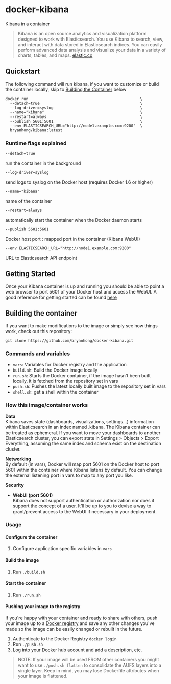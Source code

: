 docker-kibana
==

Kibana in a container

>Kibana is an open source analytics and visualization platform designed to work with Elasticsearch. You use Kibana to search, view, and interact with data stored in Elasticsearch indices. You can easily perform advanced data analysis and visualize your data in a variety of charts, tables, and maps. [elastic.co](https://www.elastic.co/products/kibana)

Quickstart
--

The following command will run kibana, if you want to customize or build the container locally, skip to [Building the Container](#building-the-container) below

```
docker run                                                 \
  --detach=true                                            \
  --log-driver=syslog                                      \
  --name="kibana"                                          \
  --restart=always                                         \
  --publish 5601:5601                                      \
  --env ELASTICSEARCH_URL="http://node1.example.com:9200"  \
  bryanhong/kibana:latest
```

### Runtime flags explained

```
--detach=true
```  
run the container in the background  
```
--log-driver=syslog
```  
send logs to syslog on the Docker host  (requires Docker 1.6 or higher)  
```
--name="kibana"
```  
name of the container  
```
--restart=always
```  
automatically start the container when the Docker daemon starts  
```
--publish 5601:5601
```  
Docker host port : mapped port in the container (Kibana WebUI)  
```
--env ELASTICSEARCH_URL="http://node1.example.com:9200"
```
URL to Elasticsearch API endpoint 


Getting Started
--
Once your Kibana container is up and running you should be able to point a web browser to port 5601 of your Docker host and access the WebUI. A good reference for getting started can be found [here](https://www.elastic.co/guide/en/kibana/current/getting-started.html)

Building the container
--

If you want to make modifications to the image or simply see how things work, check out this repository:

```
git clone https://github.com/bryanhong/docker-kibana.git
```

### Commands and variables

* ```vars```: Variables for Docker registry and the application
* ```build.sh```: Build the Docker image locally
* ```run.sh```: Starts the Docker container, if the image hasn't been built locally, it is fetched from the repository set in vars
* ```push.sh```: Pushes the latest locally built image to the repository set in vars
* ```shell.sh```: get a shell within the container

### How this image/container works

**Data**  
Kibana saves state (dashboards, visualizations, settings...) information within Elasticsearch in an index named .kibana. The Kibana container can be treated as ephemeral. If you want to move your dashboards to another Elasticsearch cluster, you can export state in Settings > Objects > Export Everything, assuming the same index and schema exist on the destination cluster.

**Networking**  
By default (in vars), Docker will map port 5601 on the Docker host to port 5601 within the container where Kibana listens by default. You can change the external listening port in vars to map to any port you like.

**Security**  
* **WebUI (port 5601)**  
Kibana does not support authentication or authorization nor does it support the concept of a user. It'll be up to you to devise a way to grant/prevent access to the WebUI if necessary in your deployment.

### Usage

#### Configure the container

1. Configure application specific variables in ```vars```

#### Build the image

1. Run ```./build.sh```

#### Start the container

1. Run ```./run.sh```
 
#### Pushing your image to the registry

If you're happy with your container and ready to share with others, push your image up to a [Docker registry](https://docs.docker.com/docker-hub/) and save any other changes you've made so the image can be easily changed or rebuilt in the future.

1. Authenticate to the Docker Registry ```docker login```
2. Run ```./push.sh```
3. Log into your Docker hub account and add a description, etc.

> NOTE: If your image will be used FROM other containers you might want to use ```./push.sh flatten``` to consolidate the AUFS layers into a single layer. Keep in mind, you may lose Dockerfile attributes when your image is flattened.
